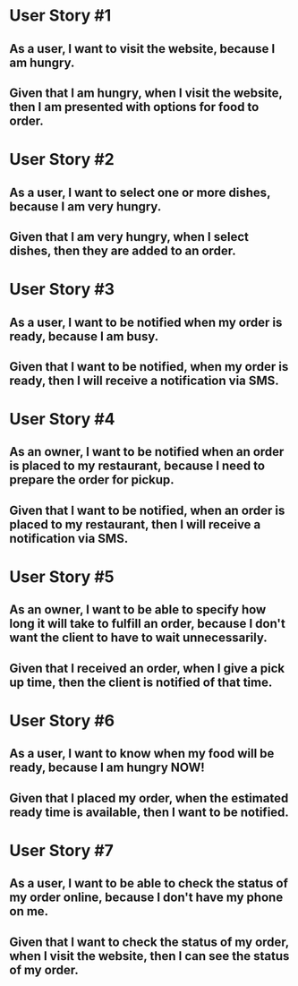 # User Story #1

## As a user, I want to visit the website, because I am hungry.
## Given that I am hungry, when I visit the website, then I am presented with options for food to order.

# User Story #2

## As a user, I want to select one or more dishes, because I am very hungry.
## Given that I am very hungry, when I select dishes, then they are added to an order.

# User Story #3

## As a user, I want to be notified when my order is ready, because I am busy.
## Given that I want to be notified, when my order is ready, then I will receive a notification via SMS.

# User Story #4

## As an owner, I want to be notified when an order is placed to my restaurant, because I need to prepare the order for pickup.
## Given that I want to be notified, when an order is placed to my restaurant, then I will receive a notification via SMS.

# User Story #5

## As an owner, I want to be able to specify how long it will take to fulfill an order, because I don't want the client to have to wait unnecessarily.
## Given that I received an order, when I give a pick up time, then the client is notified of that time.

# User Story #6

## As a user, I want to know when my food will be ready, because I am hungry NOW!
## Given that I placed my order, when the estimated ready time is available, then I want to be notified.

# User Story #7

## As a user, I want to be able to check the status of my order online, because I don't have my phone on me.
## Given that I want to check the status of my order, when I visit the website, then I can see the status of my order.
    